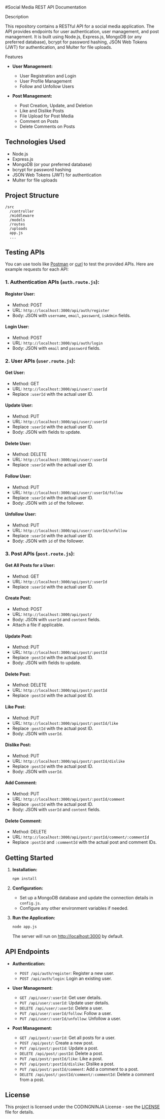 #Social Media REST API Documentation

Description

This repository contains a RESTful API for a social media application. The API provides endpoints for user authentication, user management, and post management. It is built using Node.js, Express.js, MongoDB (or any preferred database), bcrypt for password hashing, JSON Web Tokens (JWT) for authentication, and Multer for file uploads.

Features

- **User Management:**
  - User Registration and Login
  - User Profile Management
  - Follow and Unfollow Users

- **Post Management:**
  - Post Creation, Update, and Deletion
  - Like and Dislike Posts
  - File Upload for Post Media
  - Comment on Posts
  - Delete Comments on Posts

## Technologies Used

- Node.js
- Express.js
- MongoDB (or your preferred database)
- bcrypt for password hashing
- JSON Web Tokens (JWT) for authentication
- Multer for file uploads

## Project Structure

```
/src
  /controller
  /middleware
  /models
  /routes
  /uploads
  app.js
  ...
```

## Testing APIs

You can use tools like [Postman](https://www.postman.com/) or [curl](https://curl.se/) to test the provided APIs. Here are example requests for each API:

### 1. Authentication APIs (`auth.route.js`):

#### Register User:
- Method: POST
- URL: `http://localhost:3000/api/auth/register`
- Body: JSON with `username`, `email`, `password`, `isAdmin` fields.

#### Login User:
- Method: POST
- URL: `http://localhost:3000/api/auth/login`
- Body: JSON with `email` and `password` fields.

### 2. User APIs (`user.route.js`):

#### Get User:
- Method: GET
- URL: `http://localhost:3000/api/user/:userId`
- Replace `:userId` with the actual user ID.

#### Update User:
- Method: PUT
- URL: `http://localhost:3000/api/user/:userId`
- Replace `:userId` with the actual user ID.
- Body: JSON with fields to update.

#### Delete User:
- Method: DELETE
- URL: `http://localhost:3000/api/user/:userId`
- Replace `:userId` with the actual user ID.

#### Follow User:
- Method: PUT
- URL: `http://localhost:3000/api/user/:userId/follow`
- Replace `:userId` with the actual user ID.
- Body: JSON with `id` of the follower.

#### Unfollow User:
- Method: PUT
- URL: `http://localhost:3000/api/user/:userId/unfollow`
- Replace `:userId` with the actual user ID.
- Body: JSON with `id` of the follower.

### 3. Post APIs (`post.route.js`):

#### Get All Posts for a User:
- Method: GET
- URL: `http://localhost:3000/api/post/:userId`
- Replace `:userId` with the actual user ID.

#### Create Post:
- Method: POST
- URL: `http://localhost:3000/api/post/`
- Body: JSON with `userId` and `content` fields.
- Attach a file if applicable.

#### Update Post:
- Method: PUT
- URL: `http://localhost:3000/api/post/:postId`
- Replace `:postId` with the actual post ID.
- Body: JSON with fields to update.

#### Delete Post:
- Method: DELETE
- URL: `http://localhost:3000/api/post/:postId`
- Replace `:postId` with the actual post ID.

#### Like Post:
- Method: PUT
- URL: `http://localhost:3000/api/post/:postId/like`
- Replace `:postId` with the actual post ID.
- Body: JSON with `userId`.

#### Dislike Post:
- Method: PUT
- URL: `http://localhost:3000/api/post/:postId/dislike`
- Replace `:postId` with the actual post ID.
- Body: JSON with `userId`.

#### Add Comment:
- Method: PUT
- URL: `http://localhost:3000/api/post/:postId/comment`
- Replace `:postId` with the actual post ID.
- Body: JSON with `userId` and `content` fields.

#### Delete Comment:
- Method: DELETE
- URL: `http://localhost:3000/api/post/:postId/comment/:commentId`
- Replace `:postId` and `:commentId` with the actual post and comment IDs.

## Getting Started

1. **Installation:**

   ```bash
   npm install
   ```

2. **Configuration:**

   - Set up a MongoDB database and update the connection details in `config.js`.
   - Configure any other environment variables if needed.

3. **Run the Application:**

   ```bash
   node app.js
   ```

   The server will run on [http://localhost:3000](http://localhost:3000) by default.

## API Endpoints

- **Authentication:**
  - `POST /api/auth/register`: Register a new user.
  - `POST /api/auth/login`: Login an existing user.

- **User Management:**
  - `GET /api/user/:userId`: Get user details.
  - `PUT /api/user/:userId`: Update user details.
  - `DELETE /api/user/:userId`: Delete a user.
  - `PUT /api/user/:userId/follow`: Follow a user.
  - `PUT /api/user/:userId/unfollow`: Unfollow a user.

- **Post Management:**
  - `GET /api/post/:userId`: Get all posts for a user.
  - `POST /api/post/`: Create a new post.
  - `PUT /api/post/:postId`: Update a post.
  - `DELETE /api/post/:postId`: Delete a post.
  - `PUT /api/post/:postId/like`: Like a post.
  - `PUT /api/post/:postId/dislike`: Dislike a post.
  - `PUT /api/post/:postId/comment`: Add a comment to a post.
  - `DELETE /api/post/:postId/comment/:commentId`: Delete a comment from a post.

## License

This project is licensed under the CODINGNINJA License - see the [LICENSE](LICENSE) file for details.
